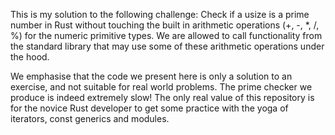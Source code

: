 This is my solution to the following challenge: Check if a usize is a prime number in Rust without touching the built in arithmetic operations (+, -, *, /, %) for the numeric primitive types. We are allowed to call functionality from the standard library that may use some of these arithmetic operations under the hood. 

We emphasise that the code we present here is only a solution to an exercise, and not suitable for real world problems. The prime checker we produce is indeed extremely slow! The only real value of this repository is for the novice Rust developer to get some practice with the yoga of iterators, const generics and modules. 


